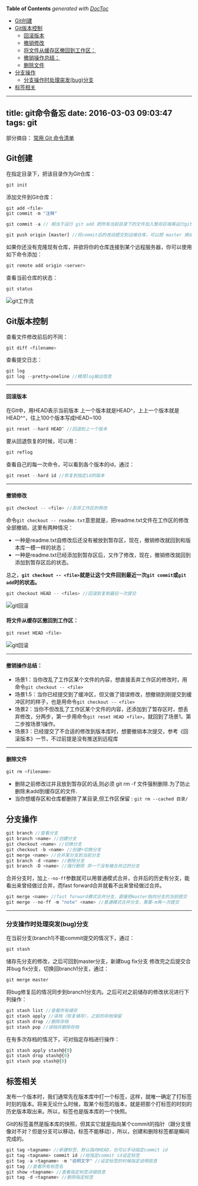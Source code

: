 <!-- START doctoc generated TOC please keep comment here to allow auto update -->
<!-- DON'T EDIT THIS SECTION, INSTEAD RE-RUN doctoc TO UPDATE -->
**Table of Contents**  *generated with [DocToc](https://github.com/thlorenz/doctoc)*

- [Git创建](#git%E5%88%9B%E5%BB%BA)
- [Git版本控制](#git%E7%89%88%E6%9C%AC%E6%8E%A7%E5%88%B6)
    - [回滚版本](#%E5%9B%9E%E6%BB%9A%E7%89%88%E6%9C%AC)
    - [撤销修改](#%E6%92%A4%E9%94%80%E4%BF%AE%E6%94%B9)
    - [将文件从缓存区撤回到工作区：](#%E5%B0%86%E6%96%87%E4%BB%B6%E4%BB%8E%E7%BC%93%E5%AD%98%E5%8C%BA%E6%92%A4%E5%9B%9E%E5%88%B0%E5%B7%A5%E4%BD%9C%E5%8C%BA)
    - [撤销操作总结：](#%E6%92%A4%E9%94%80%E6%93%8D%E4%BD%9C%E6%80%BB%E7%BB%93)
    - [删除文件](#%E5%88%A0%E9%99%A4%E6%96%87%E4%BB%B6)
- [分支操作](#%E5%88%86%E6%94%AF%E6%93%8D%E4%BD%9C)
  - [分支操作时处理突发(bug)分支](#%E5%88%86%E6%94%AF%E6%93%8D%E4%BD%9C%E6%97%B6%E5%A4%84%E7%90%86%E7%AA%81%E5%8F%91bug%E5%88%86%E6%94%AF)
- [标签相关](#%E6%A0%87%E7%AD%BE%E7%9B%B8%E5%85%B3)

<!-- END doctoc generated TOC please keep comment here to allow auto update -->

---
title: git命令备忘
date: 2016-03-03 09:03:47
tags: git
---

部分摘自：
[常用 Git 命令清单](http://www.ruanyifeng.com/blog/2015/12/git-cheat-sheet.html)

## Git创建

在指定目录下，把该目录作为Git仓库：

```js
git init
```

添加文件到Git仓库：

```js
git add <file>
git commit -m "注释"
```

```js
git commit -a // 相当于运行 git add 把所有当前目录下的文件加入暂存区域再运行git commit
```

```js
git push origin [master] //将commit后的改动提交到远端仓库，可以把 master 换成你想要推送的任何分支
```

如果你还没有克隆现有仓库，并欲将你的仓库连接到某个远程服务器，你可以使用如下命令添加：

```js
git remote add origin <server>
```

查看当前仓库的状态：

```js
git status
```

![git工作流](../../image/47C122262CA9DC0D98BE1738317B16D0.png)

## Git版本控制

查看文件修改前后的不同：

```js
git diff <filename>
```

查看提交日志：

```js
git log
git log --pretty=oneline //精简log输出信息
```

---

#### 回滚版本

在Git中，用HEAD表示当前版本
上一个版本就是HEAD^，上上一个版本就是HEAD^^，往上100个版本写成HEAD~100

```js
git reset --hard HEAD^ //回退到上一个版本
```

要从回退恢复的时候，可以用：

```js
git reflog
```

查看自己的每一次命令，可以看到各个版本的id，通过：

```js
git reset --hard id //恢复到指定id的版本
```

---

#### 撤销修改

```js
git checkout -- <file> //丢弃工作区的修改
```

命令`git checkout -- readme.txt`意思就是，把readme.txt文件在工作区的修改全部撤销，这里有两种情况：
- 一种是readme.txt自修改后还没有被放到暂存区，现在，撤销修改就回到和版本库一模一样的状态；
- 一种是readme.txt已经添加到暂存区后，又作了修改，现在，撤销修改就回到添加到暂存区后的状态。

总之，**`git checkout -- <file>`就是让这个文件回到最近一次`git commit`或`git add`时的状态。**

```js
git checkout HEAD -- <files> //回滚到复制最后一次提交
```

![git回滚](../../image/CA50C1157244EB9A635C658474EEE535.png)

#### 将文件从缓存区撤回到工作区：

```js
git reset HEAD <file>
```

![git回滚](../../image/924FCF12113FA97555744C88FAF76486.png)

----

#### 撤销操作总结：

- 场景1：当你改乱了工作区某个文件的内容，想直接丢弃工作区的修改时，用命令`git checkout -- <file>`
- 场景1.5：当你已经提交到了缓冲区，但又做了错误修改，想撤销到刚提交到缓冲区时的样子，也是用命令`git checkout -- <file>`
- 场景2：当你不但改乱了工作区某个文件的内容，还添加到了暂存区时，想丢弃修改，分两步，第一步用命令`git reset HEAD <file>`，就回到了场景1，第二步按场景1操作。
- 场景3：已经提交了不合适的修改到版本库时，想要撤销本次提交，参考《回滚版本》一节，不过前提是没有推送到远程库

----

#### 删除文件

```js
git rm <filename>
```

- 删除之前修改过并且放到暂存区的话,则必须 git rm -f 文件强制删除.为了防止删除未add到缓存区的文件.
- 当你想缓存区和仓库都删除了某目录,但工作区保留 : `git rm --cached 目录/`

## 分支操作

```js
git branch //查看分支
git branch <name> //创建分支
git checkout <name> //切换分支
git checkout -b <name> //创建+切换分支
git merge <name> //合并某分支到当前分支
git branch -d <name> //删除分支
git branch -D <name> //强行删除 弃一个没有被合并过的分支
```

合并分支时，加上`--no-ff`参数就可以用普通模式合并，合并后的历史有分支，能看出来曾经做过合并，而fast forward合并就看不出来曾经做过合并。

```js
git merge <name> //fast forward模式合并分支，直接把master指向分支的当前提交
git merge --no-ff -m "note" <name> //普通模式合并分支，需要-m再一次提交
```

---

### 分支操作时处理突发(bug)分支
在当前分支(branch1)不能commit提交的情况下，通过：

```js
git stash
```

储存先分支的修改，之后可回到master分支，新建bug fix分支
修改完之后提交合并bug fix分支，切换回branch1分支，通过：

```js
git merge master
```

将bug修复后的情况同步到branch1分支内。之后可对之前储存的修改状况进行下列操作：

```js
git stash list //查看所有储存
git stash apply //读档（恢复储存），之前的存档保留
git stash drop //删除存档
git stash pop //读档并删除存档
```

在有多次存档的情况下，可对指定存档进行操作：

```js
git stash apply stash@{0}
git stash drop stash@{0}
git stash pop stash@{0}
```

## 标签相关

发布一个版本时，我们通常先在版本库中打一个标签，这样，就唯一确定了打标签时刻的版本。将来无论什么时候，取某个标签的版本，就是把那个打标签的时刻的历史版本取出来。所以，标签也是版本库的一个快照。

Git的标签虽然是版本库的快照，但其实它就是指向某个commit的指针（跟分支很像对不对？但是分支可以移动，标签不能移动），所以，创建和删除标签都是瞬间完成的。

```js
git tag <tagname> //新建标签，默认指向HEAD，也可以手动指定commit id
git tag <tagname> commit id //给指定commit id设定标签
git tag -a <tagname> -m "说明文字" //设定标签的时候指定说明信息
git tag //查看所有标签名
git show <tagname> //查看指定标签详细信息
git tag -d <tagname> //删除指定标签
```
